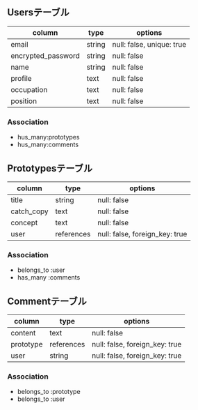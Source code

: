 ## Usersテーブル
| column             | type   | options                   |
| ------------------ | ------ | ------------------------- |
| email              | string | null: false, unique: true |
| encrypted_password | string | null: false               |
| name               | string | null: false               |
| profile            | text   | null: false               |
| occupation         | text   | null: false               |
| position           | text   | null: false               |

### Association
- hus_many:prototypes
- hus_many:comments

## Prototypesテーブル
| column      | type       | options                        |
| ----------- | ---------- | ------------------------------ |
| title       | string     | null: false                    |
| catch_copy  | text       | null: false                    |
| concept     | text       | null: false                    |
| user        | references | null: false, foreign_key: true |

### Association
- belongs_to :user
- has_many :comments

## Commentテーブル
| column    | type       | options                        |
| --------- | ---------- | ------------------------------ |
| content   | text	     | null: false                    |
| prototype | references | null: false, foreign_key: true |
| user      | string     | null: false, foreign_key: true |

### Association
- belongs_to :prototype
- belongs_to :user